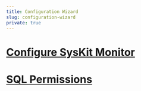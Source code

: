 ```yaml
---
title: Configuration Wizard
slug: configuration-wizard
private: true
---
```


# [Configure SysKit Monitor](configure-monitor.md)
# [SQL Permissions](sql-permissions.md)